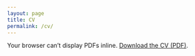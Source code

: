 ```yaml
---
layout: page
title: CV
permalink: /cv/
---
```


<!-- Embedded viewer (with a download fallback) -->
<object
  data="{{ '/CV/KWreczycka_CV_bioinf_short.pdf' | relative_url }}"
  type="application/pdf"
  width="100%"
  height="900">
  <p>
    Your browser can’t display PDFs inline.
    <a href="{{ '/CV/KWreczycka_CV_bioinf_short_.pdf' | relative_url }}">Download the CV (PDF)</a>.
  </p>
</object>